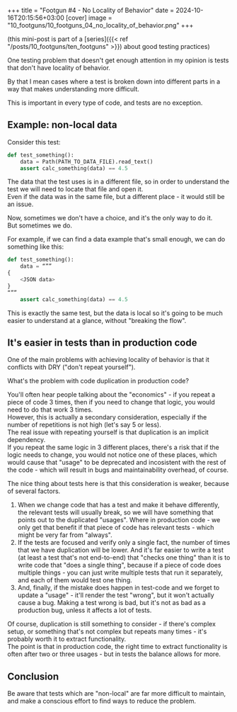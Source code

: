 +++
title = "Footgun #4 - No Locality of Behavior"
date = 2024-10-16T20:15:56+03:00
[cover]
  image = "10_footguns/10_footguns_04_no_locality_of_behavior.png"
+++

(this mini-post is part of a [series]({{< ref "/posts/10_footguns/ten_footguns" >}}) about good testing practices)

One testing problem that doesn't get enough attention in my opinion is tests that don't have locality of behavior.

By that I mean cases where a test is broken down into different parts in a way that makes understanding more difficult.

This is important in every type of code, and tests are no exception.

## Example: non-local data
Consider this test:
```python
def test_something():
    data = Path(PATH_TO_DATA_FILE).read_text()
    assert calc_something(data) == 4.5
```

The data that the test uses is in a different file, so in order to understand the test we will need to locate that file
and open it.  
Even if the data was in the same file, but a different place - it would still be an issue.

Now, sometimes we don't have a choice, and it's the only way to do it.  
But sometimes we do.

For example, if we can find a data example that's small enough, we can do something like this:

```python
def test_something():
    data = “””
{
    <JSON data>
}
“””
    assert calc_something(data) == 4.5
```

This is exactly the same test, but the data is local so it's going to be much easier to understand at a glance, without
"breaking the flow".

## It's easier in tests than in production code
One of the main problems with achieving locality of behavior is that it conflicts with DRY ("don't repeat yourself").

What's the problem with code duplication in production code?

You'll often hear people talking about the "economics" - if you repeat a piece of code 3 times, then if you need to change that logic, you would need to do that work 3 times.  
However, this is actually a secondary consideration, especially if the number of repetitions is not high (let's say 5 or less).  
The real issue with repeating yourself is that duplication is an implicit dependency.  
If you repeat the same logic in 3 different places, there's a risk that if the logic needs to change, you would not notice one of these places, which would cause that "usage" to be deprecated and incosistent with the rest of the code - which will result in bugs and maintainability overhead, of course.

The nice thing about tests here is that this consideration is weaker, because of several factors.
1. When we change code that has a test and make it behave differently, the relevant tests will usually break, so we will have something that points out to the duplicated "usages". Where in production code - we only get that benefit if that piece of code has relevant tests - which might be very far from "always".
1. If the tests are focused and verify only a single fact, the number of times that we have duplication will be lower. And it's far easier to write a test (at least a test that's not end-to-end) that "checks one thing" than it is to write code that "does a single thing", because if a piece of code does multiple things - you can just write multiple tests that run it separately, and each of them would test one thing.
1. And, finally, if the mistake does happen in test-code and we forget to update a "usage" - it'll render the test "wrong", but it won't actually cause a bug. Making a test wrong is bad, but it's not as bad as a production bug, unless it affects a lot of tests.

Of course, duplication is still something to consider - if there's complex setup, or something that's not complex but repeats many times - it's probably worth it to extract functionality.  
The point is that in production code, the right time to extract functionality is often after two or three usages - but in tests the balance allows for more.

## Conclusion
Be aware that tests which are "non-local" are far more difficult to maintain, and make a conscious effort to find ways to reduce the problem.

